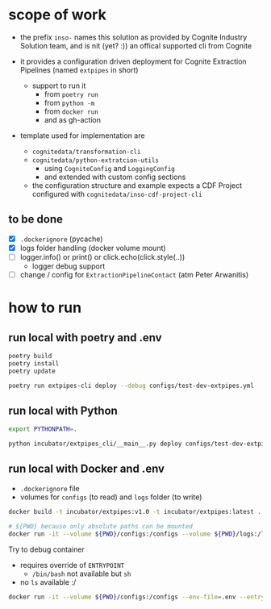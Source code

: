 # scope of work

- the prefix `inso-` names this solution as provided by Cognite Industry Solution team, and is nit (yet? :)) an offical supported cli from Cognite
- it provides a configuration driven deployment for Cognite Extraction Pipelines (named `extpipes` in short)
  - support to run it 
    - from `poetry run`
    - from `python -m`
    - from `docker run`
    - and as gh-action

- template used for implementation are
  - `cognitedata/transformation-cli`
  - `cognitedata/python-extratcion-utils` 
    - using `CogniteConfig` and `LoggingConfig`
    - and extended with custom config sections
  - the configuration structure and example expects a CDF Project configured with `cognitedata/inso-cdf-project-cli`

## to be done

- [x] `.dockerignore` (pycache)
- [x] logs folder handling (docker volume mount)
- [ ] logger.info() or print() or click.echo(click.style(..))
    - logger debug support
- [ ] change / config for `ExtractionPipelineContact` (atm Peter Arwanitis)

# how to run
## run local with poetry and .env

```bash
poetry build
poetry install
poetry update

poetry run extpipes-cli deploy --debug configs/test-dev-extpipes.yml
```

## run local with Python

```bash
export PYTHONPATH=.

python incubator/extpipes_cli/__main__.py deploy configs/test-dev-extpipes.yml 
```

## run local with Docker and .env
- `.dockerignore` file
- volumes for `configs` (to read) and `logs` folder (to write)

```bash
docker build -t incubator/extpipes:v1.0 -t incubator/extpipes:latest .

# ${PWD} because only absolute paths can be mounted
docker run -it --volume ${PWD}/configs:/configs --volume ${PWD}/logs:/logs  --env-file=.env incubator/extpipes deploy /configs/test-dev-extpipes.yml
```

Try to debug container
- requires override of `ENTRYPOINT`
  - `/bin/bash` not available but `sh`
- no `ls` available :/

```bash
docker run -it --volume ${PWD}/configs:/configs --env-file=.env --entrypoint /bin/sh incubator/extpipes
```